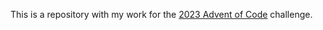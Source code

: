 This is a repository with my work for the [2023 Advent of Code](https://adventofcode.com/2023) challenge.